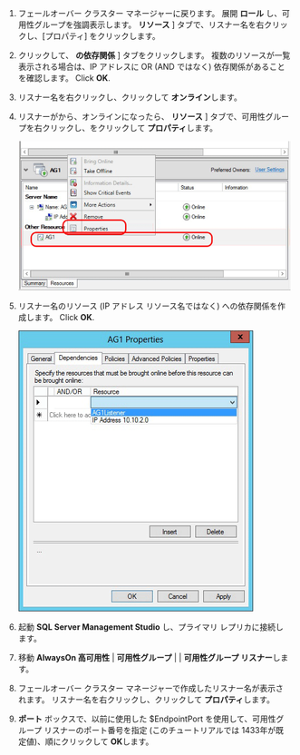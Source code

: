 1. フェールオーバー クラスター マネージャーに戻ります。  展開 **ロール** し、可用性グループを強調表示します。   **リソース** ] タブで、リスナー名を右クリックし、[プロパティ] をクリックします。

1. クリックして、 **の依存関係** ] タブをクリックします。 複数のリソースが一覧表示される場合は、IP アドレスに OR (AND ではなく) 依存関係があることを確認します。  Click **OK**.

1. リスナー名を右クリックし、クリックして **オンライン**します。

1. リスナーがから、オンラインになったら、 **リソース** ] タブで、可用性グループを右クリックし、をクリックして **プロパティ**します。

    ![可用性グループ リソースを構成する](./media/virtual-machines-sql-server-configure-alwayson-availability-group-listener/IC678772.gif)

1. リスナー名のリソース (IP アドレス リソース名ではなく) への依存関係を作成します。 Click **OK**.

    ![リスナー名の依存関係を追加する](./media/virtual-machines-sql-server-configure-alwayson-availability-group-listener/IC678773.gif)

1. 起動 **SQL Server Management Studio** し、プライマリ レプリカに接続します。

1. 移動 **AlwaysOn 高可用性** | **可用性グループ** | **<AvailabilityGroupName>** | **可用性グループ リスナー**します。 

3. フェールオーバー クラスター マネージャーで作成したリスナー名が表示されます。 リスナー名を右クリックし、クリックして **プロパティ**します。

1.  **ポート** ボックスで、以前に使用した $EndpointPort を使用して、可用性グループ リスナーのポート番号を指定 (このチュートリアルでは 1433年が既定値)、順にクリックして **OK**します。

